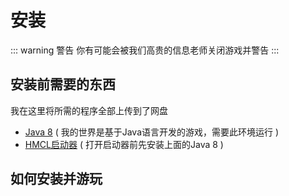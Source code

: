 # 安装

::: warning 警告
你有可能会被我们高贵的信息老师关闭游戏并警告
:::

## 安装前需要的东西

我在这里将所需的程序全部上传到了网盘

- [Java 8](https://sdlc-esd.oracle.com/ESD6/JSCDL/jdk/8u431-b10/0d8f12bc927a4e2c9f8568ca567db4ee/jre-8u431-windows-x64.exe?GroupName=JSC&FilePath=/ESD6/JSCDL/jdk/8u431-b10/0d8f12bc927a4e2c9f8568ca567db4ee/jre-8u431-windows-x64.exe&BHost=javadl.sun.com&File=jre-8u431-windows-x64.exe&AuthParam=1729411336_bdc56c38afc475a832ceee847ecbad02&ext=.exe) ( 我的世界是基于Java语言开发的游戏，需要此环境运行 )
- [HMCL启动器](https://pan.huang1111.cn/s/zMeW4hM) ( 打开启动器前先安装上面的Java 8 )

## 如何安装并游玩

